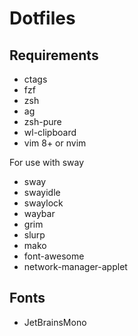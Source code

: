# Dotfiles

## Requirements

* ctags
* fzf
* zsh
* ag
* zsh-pure
* wl-clipboard
* vim 8+ or nvim

For use with sway
* sway
* swayidle
* swaylock
* waybar
* grim
* slurp
* mako
* font-awesome
* network-manager-applet

## Fonts

* JetBrainsMono

